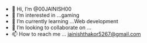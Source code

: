 - 👋 Hi, I’m @00JAINISH00
- 👀 I’m interested in ...gaming
- 🌱 I’m currently learning ...Web development
- 💞️ I’m looking to collaborate on ...
- 📫 How to reach me ... jainishthakor5267@gmail.com

<!---
00JAINISH00/00JAINISH00 is a ✨ special ✨ repository because its `README.md` (this file) appears on your GitHub profile.
You can click the Preview link to take a look at your changes.
--->
